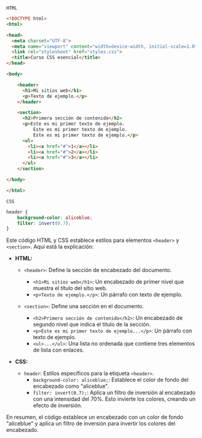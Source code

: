 `HTML`

```html
<!DOCTYPE html>
<html>

<head>
  <meta charset="UTF-8">
  <meta name="viewport" content="width=device-width, initial-scale=1.0">
  <link rel="stylesheet" href="styles.css">
  <title>Curso CSS esencial</title>
</head>

<body>

    <header>
      <h1>Mi sitios web</h1>
      <p>Texto de ejemplo.</p>
    </header>

    <section>
      <h2>Primera sección de contenido</h2>
      <p>Este es mi primer texto de ejemplo. 
          Este es mi primer texto de ejemplo. 
          Este es mi primer texto de ejemplo.</p>
      <ul>
        <li><a href="#">1</a></li>
        <li><a href="#">2</a></li>
        <li><a href="#">3</a></li>
      </ul>
    </section>

</body>

</html>
```
`CSS`

```css
header {
    background-color: aliceblue;
    filter: invert(0.7);
}
```

Este código HTML y CSS establece estilos para elementos `<header>` y `<section>`. Aquí está la explicación:

- **HTML:**
  - `<header>`: Define la sección de encabezado del documento.
    - `<h1>Mi sitios web</h1>`: Un encabezado de primer nivel que muestra el título del sitio web.
    - `<p>Texto de ejemplo.</p>`: Un párrafo con texto de ejemplo.

  - `<section>`: Define una sección en el documento.
    - `<h2>Primera sección de contenido</h2>`: Un encabezado de segundo nivel que indica el título de la sección.
    - `<p>Este es mi primer texto de ejemplo...</p>`: Un párrafo con texto de ejemplo.
    - `<ul>...</ul>`: Una lista no ordenada que contiene tres elementos de lista con enlaces.

- **CSS:**
  - `header`: Estilos específicos para la etiqueta `<header>`.
    - `background-color: aliceblue;`: Establece el color de fondo del encabezado como "aliceblue".
    - `filter: invert(0.7);`: Aplica un filtro de inversión al encabezado con una intensidad del 70%. Esto invierte los colores, creando un efecto de inversión.

En resumen, el código establece un encabezado con un color de fondo "aliceblue" y aplica un filtro de inversión para invertir los colores del encabezado.

